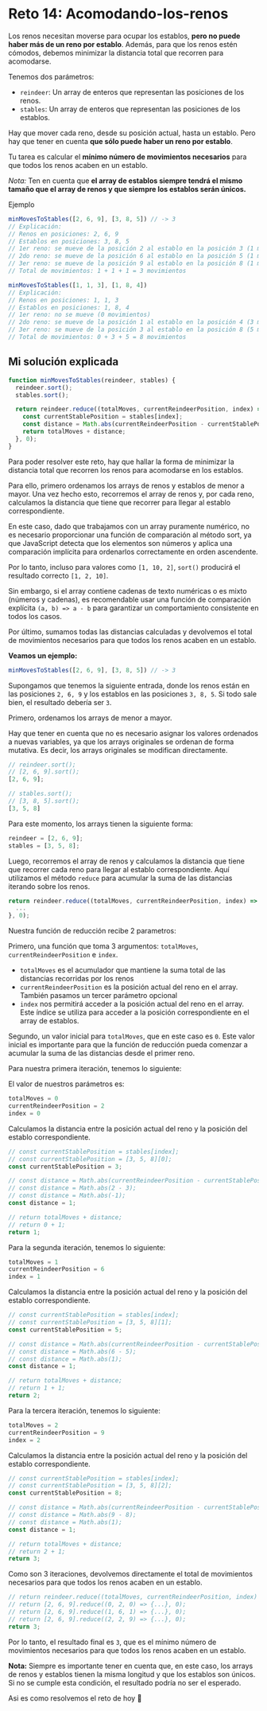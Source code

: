 # Reto 14: Acomodando-los-renos

Los renos necesitan moverse para ocupar los establos, **pero no puede haber más de un reno por establo**. Además, para que los renos estén cómodos, debemos minimizar la distancia total que recorren para acomodarse.

Tenemos dos parámetros:

- `reindeer`: Un array de enteros que representan las posiciones de los renos.
- `stables`: Un array de enteros que representan las posiciones de los establos.

Hay que mover cada reno, desde su posición actual, hasta un establo. Pero hay que tener en cuenta **que sólo puede haber un reno por establo**.

Tu tarea es calcular el **mínimo número de movimientos necesarios** para que todos los renos acaben en un establo.

*Nota:* Ten en cuenta que **el array de establos siempre tendrá el mismo tamaño que el array de renos y que siempre los establos serán únicos.**

Ejemplo

```js
minMovesToStables([2, 6, 9], [3, 8, 5]) // -> 3
// Explicación:
// Renos en posiciones: 2, 6, 9
// Establos en posiciones: 3, 8, 5
// 1er reno: se mueve de la posición 2 al establo en la posición 3 (1 movimiento).
// 2do reno: se mueve de la posición 6 al establo en la posición 5 (1 movimiento)
// 3er reno: se mueve de la posición 9 al establo en la posición 8 (1 movimiento).
// Total de movimientos: 1 + 1 + 1 = 3 movimientos

minMovesToStables([1, 1, 3], [1, 8, 4])
// Explicación:
// Renos en posiciones: 1, 1, 3
// Establos en posiciones: 1, 8, 4
// 1er reno: no se mueve (0 movimientos)
// 2do reno: se mueve de la posición 1 al establo en la posición 4 (3 movimientos)
// 3er reno: se mueve de la posición 3 al establo en la posición 8 (5 movimientos)
// Total de movimientos: 0 + 3 + 5 = 8 movimientos
```

## Mi solución explicada

```js
function minMovesToStables(reindeer, stables) {
  reindeer.sort();
  stables.sort();

  return reindeer.reduce((totalMoves, currentReindeerPosition, index) => {
    const currentStablePosition = stables[index];
    const distance = Math.abs(currentReindeerPosition - currentStablePosition);
    return totalMoves + distance;
  }, 0);
}
```

Para poder resolver este reto, hay que hallar la forma de minimizar la distancia total que recorren los renos para acomodarse en los establos.

Para ello, primero ordenamos los arrays de renos y establos de menor a mayor. Una vez hecho esto, recorremos el array de renos y, por cada reno, calculamos la distancia que tiene que recorrer para llegar al establo correspondiente.

En este caso, dado que trabajamos con un array puramente numérico, no es necesario proporcionar una función de comparación al método sort, ya que JavaScript detecta que los elementos son números y aplica una comparación implícita para ordenarlos correctamente en orden ascendente.

Por lo tanto, incluso para valores como `[1, 10, 2]`, `sort()` producirá el resultado correcto `[1, 2, 10]`.

Sin embargo, si el array contiene cadenas de texto numéricas o es mixto (números y cadenas), es recomendable usar una función de comparación explícita `(a, b) => a - b` para garantizar un comportamiento consistente en todos los casos.

Por último, sumamos todas las distancias calculadas y devolvemos el total de movimientos necesarios para que todos los renos acaben en un establo.

**Veamos un ejemplo:**

```js
minMovesToStables([2, 6, 9], [3, 8, 5]) // -> 3
```

Supongamos que tenemos la siguiente entrada, donde los renos están en las posiciones `2, 6, 9` y los establos en las posiciones `3, 8, 5`. Si todo sale bien, el resultado debería ser `3`.

Primero, ordenamos los arrays de menor a mayor.

Hay que tener en cuenta que no es necesario asignar los valores ordenados a nuevas variables, ya que los arrays originales se ordenan de forma mutativa. Es decir, los arrays originales se modifican directamente.

```js
// reindeer.sort();
// [2, 6, 9].sort();
[2, 6, 9];

// stables.sort();
// [3, 8, 5].sort();
[3, 5, 8]
```

Para este momento, los arrays tienen la siguiente forma:

```js
reindeer = [2, 6, 9];
stables = [3, 5, 8];
```

Luego, recorremos el array de renos y calculamos la distancia que tiene que recorrer cada reno para llegar al establo correspondiente. Aquí utilizamos el método `reduce` para acumular la suma de las distancias iterando sobre los renos.

```js
return reindeer.reduce((totalMoves, currentReindeerPosition, index) => {
  ...
}, 0);
```

Nuestra función de reducción recibe 2 parametros:

Primero, una función que toma 3 argumentos: `totalMoves`, `currentReindeerPosition` e `index`.

- `totalMoves` es el acumulador que mantiene la suma total de las distancias recorridas por los renos
- `currentReindeerPosition` es la posición actual del reno en el array. También pasamos un tercer parámetro opcional
- `index` nos permitirá acceder a la posición actual del reno en el array. Este índice se utiliza para acceder a la posición correspondiente en el array de establos.

Segundo, un valor inicial para `totalMoves`, que en este caso es `0`. Este valor inicial es importante para que la función de reducción pueda comenzar a acumular la suma de las distancias desde el primer reno.

Para nuestra primera iteración, tenemos lo siguiente:

El valor de nuestros parámetros es:

```js
totalMoves = 0
currentReindeerPosition = 2
index = 0
```

Calculamos la distancia entre la posición actual del reno y la posición del establo correspondiente.

```js
// const currentStablePosition = stables[index];
// const currentStablePosition = [3, 5, 8][0];
const currentStablePosition = 3;

// const distance = Math.abs(currentReindeerPosition - currentStablePosition);
// const distance = Math.abs(2 - 3);
// const distance = Math.abs(-1);
const distance = 1;

// return totalMoves + distance;
// return 0 + 1;
return 1;
```

Para la segunda iteración, tenemos lo siguiente:

```js
totalMoves = 1
currentReindeerPosition = 6
index = 1
```

Calculamos la distancia entre la posición actual del reno y la posición del establo correspondiente.

```js
// const currentStablePosition = stables[index];
// const currentStablePosition = [3, 5, 8][1];
const currentStablePosition = 5;

// const distance = Math.abs(currentReindeerPosition - currentStablePosition);
// const distance = Math.abs(6 - 5);
// const distance = Math.abs(1);
const distance = 1;

// return totalMoves + distance;
// return 1 + 1;
return 2;
```

Para la tercera iteración, tenemos lo siguiente:

```js
totalMoves = 2
currentReindeerPosition = 9
index = 2
```

Calculamos la distancia entre la posición actual del reno y la posición del establo correspondiente.

```js
// const currentStablePosition = stables[index];
// const currentStablePosition = [3, 5, 8][2];
const currentStablePosition = 8;

// const distance = Math.abs(currentReindeerPosition - currentStablePosition);
// const distance = Math.abs(9 - 8);
// const distance = Math.abs(1);
const distance = 1;

// return totalMoves + distance;
// return 2 + 1;
return 3;
```

Como son 3 iteraciones, devolvemos directamente el total de movimientos necesarios para que todos los renos acaben en un establo.

```js
// return reindeer.reduce((totalMoves, currentReindeerPosition, index) => {...}, 0);
// return [2, 6, 9].reduce((0, 2, 0) => {...}, 0);
// return [2, 6, 9].reduce((1, 6, 1) => {...}, 0);
// return [2, 6, 9].reduce((2, 2, 9) => {...}, 0);
return 3;
```

Por lo tanto, el resultado final es `3`, que es el mínimo número de movimientos necesarios para que todos los renos acaben en un establo.

**Nota:** Siempre es importante tener en cuenta que, en este caso, los arrays de renos y establos tienen la misma longitud y que los establos son únicos. Si no se cumple esta condición, el resultado podría no ser el esperado.

Asi es como resolvemos el reto de hoy 🎉